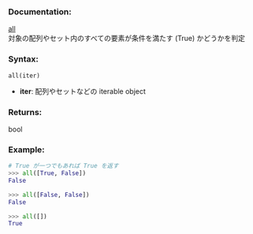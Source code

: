 ### Documentation:

[all](https://docs.python.org/ja/3/library/functions.html#all)  
対象の配列やセット内のすべての要素が条件を満たす (True) かどうかを判定

### Syntax:

```all(iter)```

- **iter**: 配列やセットなどの iterable object

### Returns:

bool

### Example: 

```python
# True が一つでもあれば True を返す
>>> all([True, False])
False

>>> all([False, False])
False

>>> all([])
True

```






